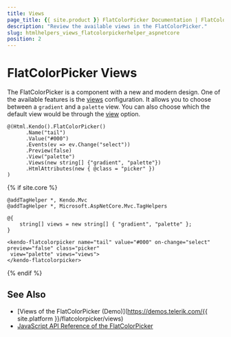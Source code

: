 ```yaml
---
title: Views
page_title: {{ site.product }} FlatColorPicker Documentation | FlatColorPicker Views
description: "Review the available views in the FlatColorPicker."
slug: htmlhelpers_views_flatcolorpickerhelper_aspnetcore
position: 2
---
```


# FlatColorPicker Views

The FlatColorPicker is a component with a new and modern design. One of the available features is the [views](https://docs.telerik.com/kendo-ui/api/javascript/ui/flatcolorpicker/configuration/views) configuration. It allows you to choose between a `gradient` and a `palette` view. You can also choose which the default view would be through the [view](https://docs.telerik.com/kendo-ui/api/javascript/ui/flatcolorpicker/configuration/view) option.

```HtmlHelper
@(Html.Kendo().FlatColorPicker()
      .Name("tail")
      .Value("#000")
      .Events(ev => ev.Change("select"))
      .Preview(false)
      .View("palette")
      .Views(new string[] {"gradient", "palette"})
      .HtmlAttributes(new { @class = "picker" })
)
```
{% if site.core %}
```TagHelper
@addTagHelper *, Kendo.Mvc
@addTagHelper *, Microsoft.AspNetCore.Mvc.TagHelpers

@{
    string[] views = new string[] { "gradient", "palette" };
}

<kendo-flatcolorpicker name="tail" value="#000" on-change="select" preview="false" class="picker"
 view="palette" views="views">
</kendo-flatcolorpicker>
```
{% endif %}

## See Also

* [Views of the FlatColorPicker (Demo)](https://demos.telerik.com/{{ site.platform }}/flatcolorpicker/views)
* [JavaScript API Reference of the FlatColorPicker](/api/javascript/ui/flatcolorpicker)
